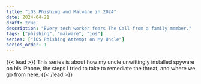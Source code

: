 ```yaml
---
title: "iOS Phishing and Malware in 2024"
date: 2024-04-21
draft: true
description: "Every tech worker fears The Call from a family member."
tags: ["phishing", "malware", "ios"]
series: ["iOS Phishing Attempt on My Uncle"]
series_order: 1
---
```


{{< lead >}}
This series is about how my uncle unwittingly installed spyware on his iPhone, the steps I tried to take to remediate the threat, and where we go from here.
{{< /lead >}}


<!-- {{< timeline >}}

{{< timelineItem icon="circle-info" header="The Start">}}
First, let's take a look at a brief timeline of events:
{{< /timelineItem >}}


{{< timelineItem icon="apple" header="Uncle browses the Google app on his iPhone" badge="April" >}}
My uncle likes (or used to like) browsing the Google app on his iPhone indisciminately, clicking on random articles about nutrition, health & wellness, and vitamins. He also uses Google to look for pictures of women in the nude doing things with men that I won't be discussing here, to save hime at least *a bit* of dignity.
{{< /timelineItem >}}

{{< timelineItem icon="star" header="Shortcodes" badge="AWESOME" >}}
With other shortcodes

{{< /timelineItem >}}

{{< /timeline >}} -->


